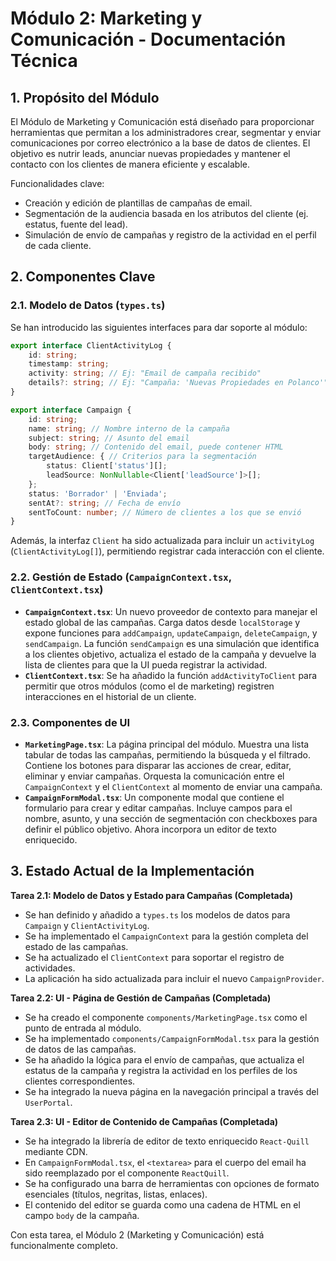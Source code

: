 # Módulo 2: Marketing y Comunicación - Documentación Técnica

## 1. Propósito del Módulo

El Módulo de Marketing y Comunicación está diseñado para proporcionar herramientas que permitan a los administradores crear, segmentar y enviar comunicaciones por correo electrónico a la base de datos de clientes. El objetivo es nutrir leads, anunciar nuevas propiedades y mantener el contacto con los clientes de manera eficiente y escalable.

Funcionalidades clave:
-   Creación y edición de plantillas de campañas de email.
-   Segmentación de la audiencia basada en los atributos del cliente (ej. estatus, fuente del lead).
-   Simulación de envío de campañas y registro de la actividad en el perfil de cada cliente.

## 2. Componentes Clave

### 2.1. Modelo de Datos (`types.ts`)

Se han introducido las siguientes interfaces para dar soporte al módulo:

```typescript
export interface ClientActivityLog {
    id: string;
    timestamp: string;
    activity: string; // Ej: "Email de campaña recibido"
    details?: string; // Ej: "Campaña: 'Nuevas Propiedades en Polanco'"
}

export interface Campaign {
    id: string;
    name: string; // Nombre interno de la campaña
    subject: string; // Asunto del email
    body: string; // Contenido del email, puede contener HTML
    targetAudience: { // Criterios para la segmentación
        status: Client['status'][];
        leadSource: NonNullable<Client['leadSource']>[];
    };
    status: 'Borrador' | 'Enviada';
    sentAt?: string; // Fecha de envío
    sentToCount: number; // Número de clientes a los que se envió
}
```

Además, la interfaz `Client` ha sido actualizada para incluir un `activityLog` (`ClientActivityLog[]`), permitiendo registrar cada interacción con el cliente.

### 2.2. Gestión de Estado (`CampaignContext.tsx`, `ClientContext.tsx`)

-   **`CampaignContext.tsx`**: Un nuevo proveedor de contexto para manejar el estado global de las campañas. Carga datos desde `localStorage` y expone funciones para `addCampaign`, `updateCampaign`, `deleteCampaign`, y `sendCampaign`. La función `sendCampaign` es una simulación que identifica a los clientes objetivo, actualiza el estado de la campaña y devuelve la lista de clientes para que la UI pueda registrar la actividad.
-   **`ClientContext.tsx`**: Se ha añadido la función `addActivityToClient` para permitir que otros módulos (como el de marketing) registren interacciones en el historial de un cliente.

### 2.3. Componentes de UI

-   **`MarketingPage.tsx`**: La página principal del módulo. Muestra una lista tabular de todas las campañas, permitiendo la búsqueda y el filtrado. Contiene los botones para disparar las acciones de crear, editar, eliminar y enviar campañas. Orquesta la comunicación entre el `CampaignContext` y el `ClientContext` al momento de enviar una campaña.
-   **`CampaignFormModal.tsx`**: Un componente modal que contiene el formulario para crear y editar campañas. Incluye campos para el nombre, asunto, y una sección de segmentación con checkboxes para definir el público objetivo. Ahora incorpora un editor de texto enriquecido.

## 3. Estado Actual de la Implementación

**Tarea 2.1: Modelo de Datos y Estado para Campañas (Completada)**
-   Se han definido y añadido a `types.ts` los modelos de datos para `Campaign` y `ClientActivityLog`.
-   Se ha implementado el `CampaignContext` para la gestión completa del estado de las campañas.
-   Se ha actualizado el `ClientContext` para soportar el registro de actividades.
-   La aplicación ha sido actualizada para incluir el nuevo `CampaignProvider`.

**Tarea 2.2: UI - Página de Gestión de Campañas (Completada)**
-   Se ha creado el componente `components/MarketingPage.tsx` como el punto de entrada al módulo.
-   Se ha implementado `components/CampaignFormModal.tsx` para la gestión de datos de las campañas.
-   Se ha añadido la lógica para el envío de campañas, que actualiza el estatus de la campaña y registra la actividad en los perfiles de los clientes correspondientes.
-   Se ha integrado la nueva página en la navegación principal a través del `UserPortal`.

**Tarea 2.3: UI - Editor de Contenido de Campañas (Completada)**
-   Se ha integrado la librería de editor de texto enriquecido `React-Quill` mediante CDN.
-   En `CampaignFormModal.tsx`, el `<textarea>` para el cuerpo del email ha sido reemplazado por el componente `ReactQuill`.
-   Se ha configurado una barra de herramientas con opciones de formato esenciales (títulos, negritas, listas, enlaces).
-   El contenido del editor se guarda como una cadena de HTML en el campo `body` de la campaña.

Con esta tarea, el Módulo 2 (Marketing y Comunicación) está funcionalmente completo.